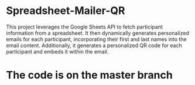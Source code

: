 # Spreadsheet-Mailer-QR
This project leverages the Google Sheets API to fetch participant information from a spreadsheet. It then dynamically generates personalized emails for each participant, incorporating their first and last names into the email content. Additionally, it generates a personalized QR code for each participant and embeds it within the email.

# The code is on the master branch


